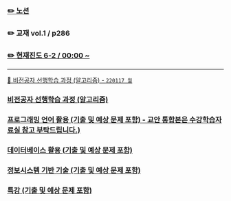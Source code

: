 ### [✏️ 노션](https://jhcode.notion.site/220117-bd6b3252230343ffa0b42d0ca761822b')
### ✏️ 교재 vol.1 / p286
### [✏️ 현재진도 6-2 / 00:00 ~](https://www.notion.so/jhcode/220117-bd6b3252230343ffa0b42d0ca761822b#d5f56ee7ec4e452b828f4c29370de7aa)

---
[📁 비전공자 선행학습 과정 (알고리즘) -  `220117 월`](https://github.com/jhy0409/jhy0409/tree/main/0%20%EC%82%B0%EC%97%85%EA%B8%B0%EC%82%AC%20%EC%9E%90%EA%B2%A9%EC%A6%9D/%E1%84%87%E1%85%B5%E1%84%8C%E1%85%A5%E1%86%AB%E1%84%80%E1%85%A9%E1%86%BC%E1%84%8C%E1%85%A1%20%E1%84%89%E1%85%A5%E1%86%AB%E1%84%92%E1%85%A2%E1%86%BC%E1%84%92%E1%85%A1%E1%86%A8%E1%84%89%E1%85%B3%E1%86%B8%20%E1%84%80%E1%85%AA%E1%84%8C%E1%85%A5%E1%86%BC%20(%E1%84%8B%E1%85%A1%E1%86%AF%E1%84%80%E1%85%A9%E1%84%85%E1%85%B5%E1%84%8C%E1%85%B3%E1%86%B7))

### [비전공자 선행학습 과정 (알고리즘)](https://www.notion.so/jhcode/220117-bd6b3252230343ffa0b42d0ca761822b#f37f4169c1aa4924a0419f8b2d6d53de)
### [프로그래밍 언어 활용 (기출 및 예상 문제 포함) - 교안 통합본은 수강학습자료실 참고 부탁드립니다.)](https://www.notion.so/jhcode/220117-bd6b3252230343ffa0b42d0ca761822b#9ae2dbd272d64dc1bd77292105962a21)
### [데이터베이스 활용 (기출 및 예상 문제 포함)](https://www.notion.so/jhcode/220117-bd6b3252230343ffa0b42d0ca761822b#fbb5893279134e1e99ec07fb3d271488)
### [정보시스템 기반 기술 (기출 및 예상 문제 포함)](https://www.notion.so/jhcode/220117-bd6b3252230343ffa0b42d0ca761822b#ae8f20c6d75b4d1d922048ae307e171f)
### [특강 (기출 및 예상 문제 포함)](https://www.notion.so/jhcode/220117-bd6b3252230343ffa0b42d0ca761822b#6282fb9f8e19454eaf6bb8f2d7af236c)

